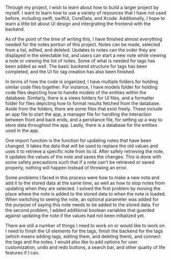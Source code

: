 Through my project, I wish to learn about how to build a larger project by myself. I want to learn how to use a variety of resources that I have not used before, including swift, swiftUI, CoreData, and Xcode. Additionally, I hope to learn a little bit about UI design and intergrating the frontend with the backend.

As of the point of the time of writing this, I have finished almost everything needed for the notes portion of this project. Notes can be made, selected from a list, edited, and deleted. Updates to notes can the order they are displayed in the selectable list, and users can start a new note while viewing a note or viewing the list of notes. Some of what is needed for tags has been added as well. The basic backend structure for tags has been completed, and the UI for tag creation has also been finished.

In terms of how the code is organized, I have multiple folders for holding similar code files together. For instance, I have models folder for holding code files depicting how to handle models of the entities within the database. Similarly, there is a views folders for UI files, and a formatter folder for files depicting how to format results fetched from the database. Aside from the folders, there are some files that exist freely. These include an app file to start the app, a manager file for handling the interaction between front and back ends, and a persitance file, for setting up a way to store data throughout the app. Lastly, there is a database for the entities used in the app. 

One import function is the function for updating notes that have been changed. It takes the data that will be used to replace the old values and uses it to retrieve a specific note from its id. After safely retrieving the note, it updates the values of the note and saves the changes. This is done with some safety precautions such that if a note can't be retrieved or saved properly, nothing will happen instead of throwing an error.

Some problems I faced in this process were how to make a new note and add it to the stored data at the same time, as well as how to stop notes from updating when they are selected. I solved the first problem by moving the place where the note is added to the stored data to when the note is loaded. When switching to seeing the note, an optional parameter was added for the purpose of saying this note needs to be added to the stored data. For the second problem, I added additional boolean variables that guarded against updating the note if the values had not been initialized yet.

There are still a number of things I need to work on or would like to work on. I need to finish the UI elements for the tags, finish the backend for the tags (which means adding tags, editing them, and deleting them), and connect the tags and the notes. I would also like to add options for user customization, undo and redo buttons, a search bar, and other quality of life features if I can.
